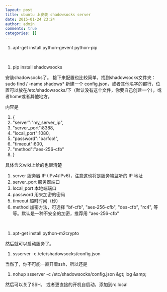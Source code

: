 ```yaml
---
layout: post
title: ubuntu 上安装 shadowsocks server
date: 2015-01-24 23:24
author: admin
comments: true
categories: []
---
```

<ol class="linenums">
	<li class="L0" value="1"><span class="pln">apt<span class="pun">-<span class="kwd">get<span class="pln"> install python<span class="pun">-<span class="pln">gevent python<span class="pun">-<span class="pln">pip</span></span></span></span></span></span></span></span></li>
</ol>
&nbsp;
<ol class="linenums">
	<li class="L0" value="1"><span class="pln">pip install shadowsocks</span></li>
</ol>
安装shadowsocks了。
接下来配置也比较简单，找到shadowsocks文件夹： sudo find / -name shadows*
新建一个 config.json，或者其他名字的都行，位置可以放在/etc/shadowsocks/下（默认没有这个文件，你要自己创建一个），或者home或者其他地方。

内容是
<ol class="linenums">
	<li class="L0" value="1"><span class="pun">{</span></li>
	<li class="L1"><span class="pln"><span class="str">"server"<span class="pun">:<span class="str">"my_server_ip"<span class="pun">,</span></span></span></span></span></li>
	<li class="L2"><span class="pln"><span class="str">"server_port"<span class="pun">:<span class="lit">8388<span class="pun">,</span></span></span></span></span></li>
	<li class="L3"><span class="pln"><span class="str">"local_port"<span class="pun">:<span class="lit">1080<span class="pun">,</span></span></span></span></span></li>
	<li class="L4"><span class="pln"><span class="str">"password"<span class="pun">:<span class="str">"barfoo!"<span class="pun">,</span></span></span></span></span></li>
	<li class="L5"><span class="pln"><span class="str">"timeout"<span class="pun">:<span class="lit">600<span class="pun">,</span></span></span></span></span></li>
	<li class="L6"><span class="pln"><span class="str">"method"<span class="pun">:<span class="str">"aes-256-cfb"</span></span></span></span></li>
	<li class="L7"><span class="pun">}</span></li>
</ol>
具体含义wiki上给的也很清楚
<ol class="linenums">
	<li class="L0" value="1"><span class="pln">server <span class="pun">服务器<span class="pln"> IP <span class="pun">(<span class="typ">IPv4<span class="pun">/<span class="typ">IPv6<span class="pun">)，注意这也将是服务端监听的<span class="pln"> IP <span class="pun">地址</span></span></span></span></span></span></span></span></span></span></li>
	<li class="L1"><span class="pln">server_port <span class="pun">服务器端口</span></span></li>
	<li class="L2"><span class="pln">local_port <span class="pun">本地端端口</span></span></li>
	<li class="L3"><span class="pln">password <span class="pun">用来加密的密码</span></span></li>
	<li class="L4"><span class="pln">timeout <span class="pun">超时时间（秒）</span></span></li>
	<li class="L5"><span class="pln">method <span class="pun">加密方法，可选择<span class="pln"> <span class="str">"bf-cfb"<span class="pun">,<span class="pln"> <span class="str">"aes-256-cfb"<span class="pun">,<span class="pln"> <span class="str">"des-cfb"<span class="pun">,<span class="pln"> <span class="str">"rc4"<span class="pun">,<span class="pln"> <span class="pun">等等。默认是一种不安全的加密，推荐用<span class="pln"> <span class="str">"aes-256-cfb"</span></span></span></span></span></span></span></span></span></span></span></span></span></span></span></span></span></span></li>
</ol>
&nbsp;
<ol class="linenums">
	<li class="L0" value="1"><span class="pln">apt<span class="pun">-<span class="kwd">get<span class="pln"> install python<span class="pun">-<span class="pln">m2crypto</span></span></span></span></span></span></li>
</ol>
然后就可以启动服务了。
<ol class="linenums">
	<li class="L0" value="1"><span class="pln">ssserver <span class="pun">-<span class="pln">c <span class="pun">/<span class="pln">etc<span class="pun">/<span class="pln">shadowsocks<span class="pun">/<span class="pln">config<span class="pun">.<span class="pln">json</span></span></span></span></span></span></span></span></span></span></span></li>
</ol>
当然了，你不可能一直开着ssh，所以还是
<ol class="linenums">
	<li class="L0" value="1"><span class="pln">nohup ssserver <span class="pun">-<span class="pln">c <span class="pun">/<span class="pln">etc<span class="pun">/<span class="pln">shadowsocks<span class="pun">/<span class="pln">config<span class="pun">.<span class="pln">json <span class="pun">&amp;<span class="pln">gt<span class="pun">;<span class="pln"> log <span class="pun">&amp;<span class="pln">amp<span class="pun">;</span></span></span></span></span></span></span></span></span></span></span></span></span></span></span></span></span></span></li>
</ol>
然后可以关了SSH。
或者更直接的开机自启动，添加到rc.local

&nbsp;

&nbsp;
